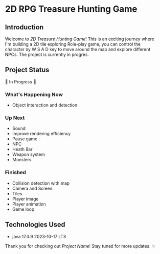 # 2D RPG Treasure Hunting Game

## Introduction
Welcome to *2D Treasure Hunting Game*! This is an exciting journey where I'm building a 2D tile exploring Role-play game, you can control the character by W S A D key to move around the map and explore different NPCs. The project is currently in progres.

## Project Status
🚧 In Progress 🚧


### What's Happening Now
- Object Interaction and detection

### Up Next
- Sound
- Improve rendering efficiency
- Pause game
- NPC
- Heath Bar
- Weapon system
- Monsters

### Finished
- Collision detection with map
- Camera and Screen
- Tiles
- Player image
- Player animation
- Game loop
  
## Technologies Used
- java 17.0.9 2023-10-17 LTS



Thank you for checking out *Project Name*! Stay tuned for more updates. ✨
